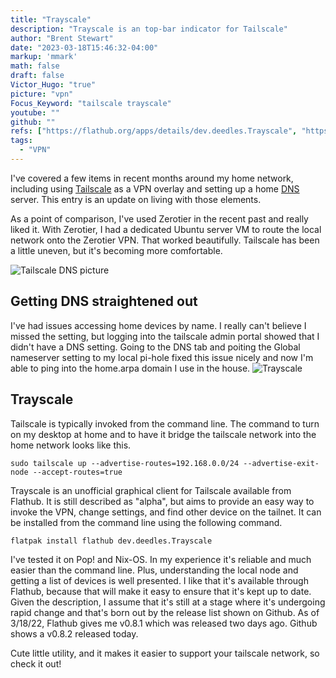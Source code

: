 ```yaml
---
title: "Trayscale"
description: "Trayscale is an top-bar indicator for Tailscale"
author: "Brent Stewart"
date: "2023-03-18T15:46:32-04:00"
markup: 'mmark'
math: false
draft: false
Victor_Hugo: "true"
picture: "vpn"
Focus_Keyword: "tailscale trayscale"
youtube: ""
github: ""
refs: ["https://flathub.org/apps/details/dev.deedles.Trayscale", "https://github.com/DeedleFake/trayscale"]
tags:
  - "VPN"
---
```

I've covered a few items in recent months around my home network, including using [Tailscale](/posts/221004_tailscale) as a VPN overlay and setting up a home [DNS](/posts/230226_home) server.  This entry is an update on living with those elements.

As a point of comparison, I've used Zerotier in the recent past and really liked it.  With Zerotier, I had a dedicated Ubuntu server VM to route the local network onto the Zerotier VPN.  That worked beautifully.  Tailscale has been a little uneven, but it's becoming more comfortable.

![Tailscale DNS picture](/230318_tailscaledns.png#floatsmallright)
## Getting DNS straightened out
I've had issues accessing home devices by name.  I really can't believe I missed the setting, but logging into the tailscale admin portal showed that I didn't have a DNS setting.  Going to the DNS tab and poiting the Global nameserver setting to my local pi-hole fixed this issue nicely and now I'm able to ping into the home.arpa domain I use in the house.
![Trayscale](https://user-images.githubusercontent.com/326750/188052311-2267af08-82a1-422f-b6ad-bc2cd4de0ac5.png#floatsmallleft)
## Trayscale
Tailscale is typically invoked from the command line.  The command to turn on my desktop at home and to have it bridge the tailscale network into the home network looks like this.

    sudo tailscale up --advertise-routes=192.168.0.0/24 --advertise-exit-node --accept-routes=true 

Trayscale is an unofficial graphical client for Tailscale available from Flathub.  It is still described as "alpha", but aims to provide an easy way to invoke the VPN, change settings, and find other device on the tailnet.  It can be installed from the command line using the following command.

    flatpak install flathub dev.deedles.Trayscale

I've tested it on Pop! and Nix-OS.  In my experience it's reliable and much easier than the command line.  Plus, understanding the local node and getting a list of devices is well presented.  I like that it's available through Flathub, because that will make it easy to ensure that it's kept up to date.  Given the description, I assume that it's still at a stage where it's undergoing rapid change and that's born out by the release list shown on Github.  As of 3/18/22, Flathub gives me v0.8.1 which was released two days ago.  Github shows a v0.8.2 released today.

Cute little utility, and it makes it easier to support your tailscale network, so check it out!